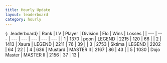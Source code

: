 ```yaml
---
title: Hourly Update
layout: leaderboard
category: hourly
---
```


{: .leaderboard}
| Rank | LV | Player | Division | Elo | Wins | Losses |
| --- | --- | --- | --- | --- | --- | --- |
| <span data-change="1">1</span> | 1370 | <span title="ID: 540690">poon</span> | LEGEND | <span data-change="6">2215</span> | <span data-change="1">120</span> | <span data-change="0">66</span> |
| <span data-change="-1">2</span> | 1413 | <span title="ID: 200908">Xaura</span> | LEGEND | <span data-change="0">2211</span> | <span data-change="0">76</span> | <span data-change="0">39</span> |
| <span data-change="0">3</span> | 2753 | <span title="ID: 353063">Sktima</span> | LEGEND | <span data-change="13">2202</span> | <span data-change="2">64</span> | <span data-change="0">22</span> |
| <span data-change="0">4</span> | 636 | <span title="ID: 611082">Mustard</span> | MASTER II | <span data-change="0">2167</span> | <span data-change="0">86</span> | <span data-change="0">43</span> |
| <span data-change="0">5</span> | 1030 | <span title="ID: 431504">Dojo Master</span> | MASTER II | <span data-change="0">2156</span> | <span data-change="0">37</span> | <span data-change="0">13</span> |